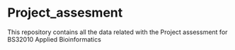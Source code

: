 Project_assesment
=================

This repository contains all the data related with the Project assessment for BS32010 Applied Bioinformatics
